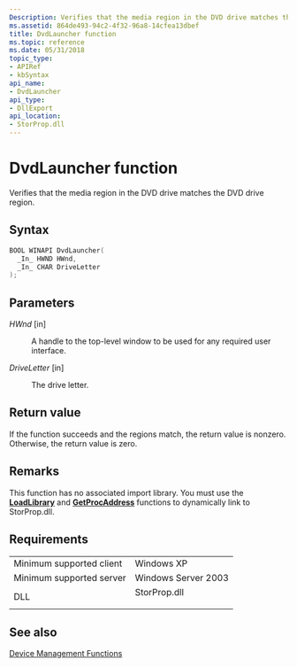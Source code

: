 ```yaml
---
Description: Verifies that the media region in the DVD drive matches the DVD drive region.
ms.assetid: 864de493-94c2-4f32-96a8-14cfea13dbef
title: DvdLauncher function
ms.topic: reference
ms.date: 05/31/2018
topic_type: 
- APIRef
- kbSyntax
api_name: 
- DvdLauncher
api_type: 
- DllExport
api_location: 
- StorProp.dll
---
```


# DvdLauncher function

Verifies that the media region in the DVD drive matches the DVD drive region.

## Syntax


```C++
BOOL WINAPI DvdLauncher(
  _In_ HWND HWnd,
  _In_ CHAR DriveLetter
);
```



## Parameters

<dl> <dt>

*HWnd* \[in\]
</dt> <dd>

A handle to the top-level window to be used for any required user interface.

</dd> <dt>

*DriveLetter* \[in\]
</dt> <dd>

The drive letter.

</dd> </dl>

## Return value

If the function succeeds and the regions match, the return value is nonzero. Otherwise, the return value is zero.

## Remarks

This function has no associated import library. You must use the [**LoadLibrary**](https://docs.microsoft.com/windows/desktop/api/libloaderapi/nf-libloaderapi-loadlibrarya) and [**GetProcAddress**](https://docs.microsoft.com/windows/desktop/api/libloaderapi/nf-libloaderapi-getprocaddress) functions to dynamically link to StorProp.dll.

## Requirements



|                                     |                                                                                         |
|-------------------------------------|-----------------------------------------------------------------------------------------|
| Minimum supported client<br/> | Windows XP<br/>                                                                   |
| Minimum supported server<br/> | Windows Server 2003<br/>                                                          |
| DLL<br/>                      | <dl> <dt>StorProp.dll</dt> </dl> |



## See also

<dl> <dt>

[Device Management Functions](device-management-functions.md)
</dt> </dl>

 

 




